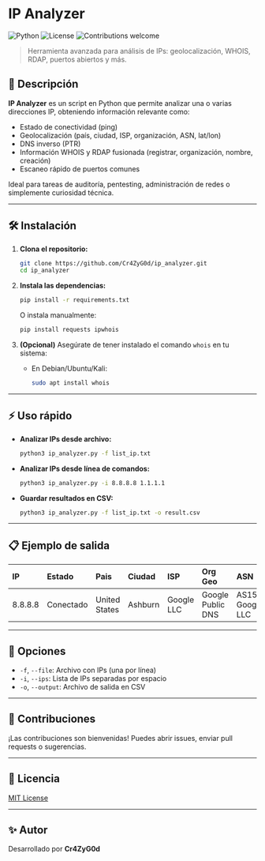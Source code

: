 # IP Analyzer

![Python](https://img.shields.io/badge/Python-3.7%2B-blue)
![License](https://img.shields.io/badge/license-MIT-green)
![Contributions welcome](https://img.shields.io/badge/contributions-welcome-brightgreen.svg)

> Herramienta avanzada para análisis de IPs: geolocalización, WHOIS, RDAP, puertos abiertos y más.

## 🚀 Descripción
**IP Analyzer** es un script en Python que permite analizar una o varias direcciones IP, obteniendo información relevante como:
* Estado de conectividad (ping)
* Geolocalización (país, ciudad, ISP, organización, ASN, lat/lon)
* DNS inverso (PTR)
* Información WHOIS y RDAP fusionada (registrar, organización, nombre, creación)
* Escaneo rápido de puertos comunes

Ideal para tareas de auditoría, pentesting, administración de redes o simplemente curiosidad técnica.

---

## 🛠️ Instalación

1.  **Clona el repositorio:**
    ```bash
    git clone https://github.com/Cr4ZyG0d/ip_analyzer.git
    cd ip_analyzer
    ```

2.  **Instala las dependencias:**
    ```bash
    pip install -r requirements.txt
    ```
    O instala manualmente:
    ```bash
    pip install requests ipwhois
    ```

3.  **(Opcional)** Asegúrate de tener instalado el comando `whois` en tu sistema:
    * En Debian/Ubuntu/Kali:
        ```bash
        sudo apt install whois
        ```

---

## ⚡ Uso rápido

* **Analizar IPs desde archivo:**
    ```bash
    python3 ip_analyzer.py -f list_ip.txt
    ```

* **Analizar IPs desde línea de comandos:**
    ```bash
    python3 ip_analyzer.py -i 8.8.8.8 1.1.1.1
    ```

* **Guardar resultados en CSV:**
    ```bash
    python3 ip_analyzer.py -f list_ip.txt -o result.csv
    ```

---

## 📋 Ejemplo de salida

| IP | Estado | Pais | Ciudad | ISP | Org Geo | ASN | Lat/Lon | PTR | Registrar | Org WHOIS | Nombre | Creacion | Puertos abiertos |
| :--- | :--- | :--- | :--- | :--- | :--- | :--- | :--- | :--- | :--- | :--- | :--- | :--- | :--- |
| 8.8.8.8 | Conectado | United States | Ashburn | Google LLC | Google Public DNS | AS15169 Google LLC | 39.03,-77.5 | dns.google | arin | Desconocido | Google LLC | 2000-03-30 | 53,443 |

---

## 🧩 Opciones

* `-f`, `--file`: Archivo con IPs (una por línea)
* `-i`, `--ips`: Lista de IPs separadas por espacio
* `-o`, `--output`: Archivo de salida en CSV

---

## 🤝 Contribuciones
¡Las contribuciones son bienvenidas!
Puedes abrir issues, enviar pull requests o sugerencias.

---

## 📄 Licencia
[MIT License](https://opensource.org/licenses/MIT)

---

## ✨ Autor
Desarrollado por **Cr4ZyG0d**
